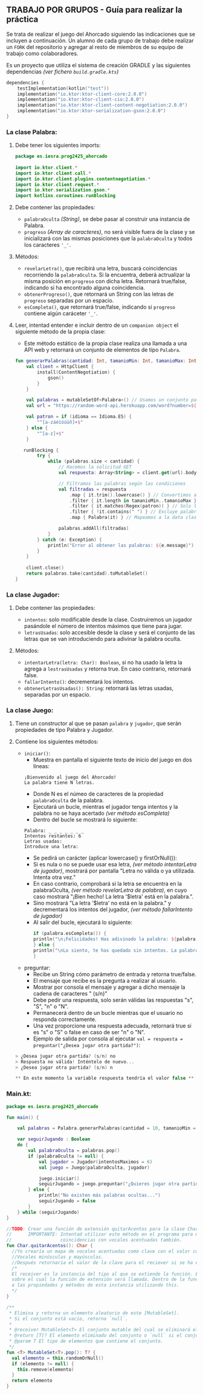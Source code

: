 
## TRABAJO POR GRUPOS - Guía para realizar la práctica

Se trata de realizar el juego del Ahorcado siguiendo las indicaciones que se incluyen a continuación. Un alumno de cada grupo de trabajo debe realizar un `FORK` del repositorio y agregar al resto de miembros de su equipo de trabajo como colaboradores.

Es un proyecto que utiliza el sistema de creación GRADLE y las siguientes dependencias *(ver fichero `build.gradle.kts`)*

   ```kotlin
   dependencies {
       testImplementation(kotlin("test"))
       implementation("io.ktor:ktor-client-core:2.0.0")
       implementation("io.ktor:ktor-client-cio:2.0.0")
       implementation("io.ktor:ktor-client-content-negotiation:2.0.0")
       implementation("io.ktor:ktor-serialization-gson:2.0.0")
   }
   ```

### La clase Palabra:

1. Debe tener los siguientes imports:

   ```kotlin
   package es.iesra.prog2425_ahorcado
    
   import io.ktor.client.*
   import io.ktor.client.call.*
   import io.ktor.client.plugins.contentnegotiation.*
   import io.ktor.client.request.*
   import io.ktor.serialization.gson.*
   import kotlinx.coroutines.runBlocking
   ```

2. Debe contener las propiedades:
   - `palabraOculta` *(String)*, se debe pasar al construir una instancia de Palabra.
   - `progreso` *(Array de caracteres)*, no será visible fuera de la clase y se inicializará con las mismas posiciones 
     que la `palabraOculta` y todos los caracteres `'_'`.

3. Métodos:
   - `revelarLetra()`, que recibirá una letra, buscará coincidencias recorriendo la `palabraOculta`. Si la encuentra, 
   deberá actrualizar la misma posición en `progreso` con dicha letra. Retornará true/false, indicando si ha encontrado 
   alguna coincidencia.
   - `obtenerProgreso()`, que retornará un String con las letras de `progreso` separadas por un espacio.
   - `esCompleta()`, que retornará true/false, indicando si `progreso` contiene algún caráceter `'_'`.

4. Leer, intentad entender e incluir dentro de un `companion object` el siguiente método de la propia clase:

   - Este método estático de la propia clase realiza una llamada a una API web y retornará un conjunto de elementos de tipo `Palabra`.

   ```kotlin
   fun generarPalabras(cantidad: Int, tamanioMin: Int, tamanioMax: Int, idioma: Idioma = Idioma.ES): MutableSet<Palabra> {
       val client = HttpClient {
           install(ContentNegotiation) {
               gson()
           }
       }

       val palabras = mutableSetOf<Palabra>() // Usamos un conjunto para evitar repeticiones
       val url = "https://random-word-api.herokuapp.com/word?number=${cantidad * 5}&lang=${idioma.codigo}"

       val patron = if (idioma == Idioma.ES) {
           "^[a-záéíóúüñ]+$"
       } else {
           "^[a-z]+$"
       }

      runBlocking {
           try {
               while (palabras.size < cantidad) {
                   // Hacemos la solicitud GET
                   val respuesta: Array<String> = client.get(url).body()

                   // Filtramos las palabras según las condiciones
                   val filtradas = respuesta
                       .map { it.trim().lowercase() } // Convertimos a minúsculas
                       .filter { it.length in tamanioMin..tamanioMax } // Filtramos por tamaño
                       .filter { it.matches(Regex(patron)) } // Solo letras
                       .filter { !it.contains(" ") } // Excluye palabras que contengan espacios
                       .map { Palabra(it) } // Mapeamos a la data class

                   palabras.addAll(filtradas)
               }
           } catch (e: Exception) {
               println("Error al obtener las palabras: ${e.message}")
           }
       }
    
       client.close()
       return palabras.take(cantidad).toMutableSet()
   }
   ```

### La clase Jugador:

1. Debe contener las propiedades:
   - `intentos`: solo modificable desde la clase. Costruiremos un jugador pasándole el número de intentos máximos que 
     tiene para jugar.
   - `letrasUsadas`: solo accesible desde la clase y será el conjunto de las letras que se van introduciendo para 
     adivinar la palabra oculta.

2. Métodos:
   - `intentarLetra(letra: Char): Boolean`, si no ha usado la letra la agrega a `lestrasUsadas` y retorna true. En caso 
     contrario, retornará false.
   - `fallarIntento()`: decrementará los intentos.
   - `obtenerLetrasUsadas(): String`: retornará las letras usadas, separadas por un espacio.

### La clase Juego:

1. Tiene un constructor al que se pasan `palabra` y `jugador`, que serán propiedades de tipo Palabra y Jugador.

2. Contiene los siguientes métodos:
   - `iniciar()`:
      * Muestra en pantalla el siguiente texto de inicio del juego en dos líneas: 
      ```
      ¡Bienvenido al juego del Ahorcado!
      La palabra tiene N letras.
      ```
      * Donde N es el númeo de caracteres de la propiedad `palabraOculta` de la palabra.
      * Ejecutará un bucle, mientras el jugador tenga intentos y la palabra no se haya acertado *(ver método esCompleta)*
      * Dentro del bucle se mostrará lo siguiente:
      ```
      Palabra: _ _ _ _ _ _ _
      Intentos restantes: 6
      Letras usadas:
      Introduce una letra:
      ```
      * Se pedirá un carácter (aplicar lowercase() y firstOrNull()):
      * Si es nula o no se puede usar esa letra, *(ver método intentarLetra de jugador)*, mostrará por pantalla 
        "Letra no válida o ya utilizada. Intenta otra vez."
      * En caso contrario, comprobará si la letra se encuentra en la palabraOculta, *(ver método revelarLetra de palabra)*,
        en cuyo caso mostrará "¡Bien hecho! La letra '$letra' está en la palabra.".
      * Sino mostrará "La letra '$letra' no está en la palabra." y decrementará los intentos del jugador, 
        *(ver método fallarIntento de jugador)*
      * Al salir del bucle, ejecutará lo siguiente:
        ```kotlin
        if (palabra.esCompleta()) {
        println("\n¡Felicidades! Has adivinado la palabra: ${palabra.obtenerProgreso()}")
        } else {
        println("\nLo siento, te has quedado sin intentos. La palabra era: ${palabra.palabraOculta}")
        }
        ```
   - preguntar:
      * Recibe un String cómo parámetro de entrada y retorna true/false.
      * El mensaje que recibe es la pregunta a realizar al usuario.
      * Mostrar por consola el mensaje y agregar a dicho mensaje la cadena de caracteres " (s/n)"
      * Debe pedir una respuesta, solo serán válidas las respuestas "s", "S", "n" o "N".
      * Permanecerá dentro de un bucle mientras que el usuario no responda correctamente.
      * Una vez proporcione una respuesta adecuada, retornará true si es "s" o "S" o false en caso de ser "n" o "N".
      * Ejemplo de salida por consola al ejecutar `val = respuesta = preguntar("¿Desea jugar otra partida?")`:

   ```kotlin
   > ¿Desea jugar otra partida? (s/n) no
   > Respuesta no válida! Inténtelo de nuevo...
   > ¿Desea jugar otra partida? (s/n) n
   
   ** En este momento la variable respuesta tendría el valor false **
   ```
     
### Main.kt:

  ```kotlin
  package es.iesra.prog2425_ahorcado
  
  fun main() {
  
      val palabras = Palabra.generarPalabras(cantidad = 10, tamanioMin = 7, tamanioMax = 7, idioma = Idioma.ES)
  
      var seguirJugando : Boolean
      do {
          val palabraOculta = palabras.pop()
          if (palabraOculta != null) {
              val jugador = Jugador(intentosMaximos = 6)
              val juego = Juego(palabraOculta, jugador)
  
              juego.iniciar()
              seguirJugando = juego.preguntar("¿Quieres jugar otra partida?")
          } else {
              println("No existen más palabras ocultas...")
              seguirJugando = false
          }
      } while (seguirJugando)
  }
  
  //TODO: Crear una función de extensión quitarAcentos para la clase Char
  //      IMPORTANTE: Intentad utilizar este método en el programa para mejorar el programa y ser capaces de encontrar
  //                  coincidencias con vocales acentuadas también.
  fun Char.quitarAcentos(): Char {
    //Yo crearía un mapa de vocales acentuadas como clave con el valor como la vocal sin acentuar.
    //Vocales minúsculas y mayúsculas.
    //Después retornaría el valor de la clave para el reciever si se ha encontrado o el mismo reciever.
    /*
    El receiver es la instancia del tipo al que se extiende la función. En otras palabras, es el objeto 
    sobre el cual la función de extensión será llamada. Dentro de la función de extensión, puedes acceder 
    a las propiedades y métodos de esta instancia utilizando this.
    */ 
  }

  /**
   * Elimina y retorna un elemento aleatorio de este [MutableSet].
   * Si el conjunto está vacío, retorna `null`.
   *
   * @receiver MutableSet<T> El conjunto mutable del cual se eliminará el elemento.
   * @return [T]? El elemento eliminado del conjunto o `null` si el conjunto está vacío.
   * @param T El tipo de elementos que contiene el conjunto.
   */
  fun <T> MutableSet<T>.pop(): T? {
    val elemento = this.randomOrNull()
    if (elemento != null) {
      this.remove(elemento)
    }
    return elemento
  }
  ```
